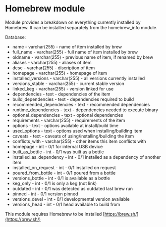 Homebrew module
==============

Module provides a breakdown on everything currently installed by Homebrew. It can be installed separately from the homebrew_info module.

Database:
* name - varchar(255) - name of item installed by brew
* full_name - varchar(255) - full name of item installed by brew
* oldname - varchar(255) - previous name of item, if renamed by brew
* aliases - varchar(255) - aliases of item
* desc - varchar(255) - discription of item
* homepage - varchar(255) - homepage of item
* installed_versions - varchar(255) - all versions currently installed
* versions_stable - varchar(255) - current stable version
* linked_keg - varchar(255) - version linked for use
* dependencies - text - dependencies of the item
* build_dependencies - text - dependencies required to build
* recommended_dependencies - text - recommended dependencies
* runtime_dependencies - text - dependencies needed to execute binary
* optional_dependencies - text - optional dependencies
* requirements - varchar(255) - requirements of the item
* options - text - options available at install/build time
* used_options - text - options used when installing/building item
* caveats - text - caveats of using/installing/building the item
* conflicts_with - varchar(255) - other items this item conflicts with
* homepage - int - 0/1 for internal USB device
* built_as_bottle - int - 0/1 was built as a bottle
* installed_as_dependency - int - 0/1 installed as a dependency of another item
* installed_on_request - int - 0/1 installed on request
* poured_from_bottle - int - 0/1 poured from a bottle
* versions_bottle - int - 0/1 is available as a bottle
* keg_only - int - 0/1 is only a keg (not link)
* outdated - int - 0/1 was detected as outdated last brew run
* pinned - int - 0/1 version pinned
* versions_devel - int - 0/1 developmental version available
* versions_head - int - 0/1 head available to build from 



This module requires Homebrew to be installed [https://brew.sh/](https://brew.sh/)